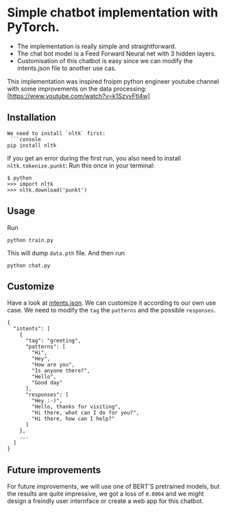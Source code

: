 
# Simple chatbot implementation with PyTorch.

- The implementation is really simple and straightforward.
- The chat bot model is a Feed Forward Neural net with 3 hidden layers.
- Customisation of this chatbot is easy since we can modify the intents.json file to another use cas.

This implementation was inspired froipm python engineer youtube channel with some improvements on the data processing: [https://www.youtube.com/watch?v=k1SzvvFtl4w]

## Installation
```
We need to install `nltk` first:
 ```console
pip install nltk
 ```

If you get an error during the first run, you also need to install `nltk.tokenize.punkt`:
Run this once in your terminal:
 ```console
$ python
>>> import nltk
>>> nltk.download('punkt')
```

## Usage
Run
```console
python train.py
```
This will dump `data.pth` file. And then run
```console
python chat.py
```
## Customize
Have a look at [intents.json](intents.json). We can customize it according to our own use case. We need to modify the `tag` the `patterns` and the possible `responses`.
```console
{
  "intents": [
    {
      "tag": "greeting",
      "patterns": [
        "Hi",
        "Hey",
        "How are you",
        "Is anyone there?",
        "Hello",
        "Good day"
      ],
      "responses": [
        "Hey :-)",
        "Hello, thanks for visiting",
        "Hi there, what can I do for you?",
        "Hi there, how can I help?"
      ]
    },
    ...
  ]
}
```
## Future improvements
For future improvements, we will use one of BERT'S pretrained models, but the results are quite impressive, we got a loss of `0.0004` and we might design a freindly user internface or create a web app for this chatbot.
